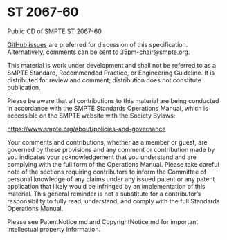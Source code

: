 # ST 2067-60
Public CD of SMPTE ST 2067-60

[GitHub issues](https://github.com/SMPTE/st2067-60/issues) are preferred for discussion of this specification. Alternatively, comments can be sent to 35pm-chair@smpte.org.

This material is work under development and shall not be referred to as a SMPTE Standard, Recommended Practice, or Engineering Guideline. It is distributed for review and comment; distribution does not constitute publication.

Please be aware that all contributions to this material are being conducted in accordance with the SMPTE
Standards Operations Manual, which is accessible on the SMPTE website with the Society Bylaws:

https://www.smpte.org/about/policies-and-governance

Your comments and contributions, whether as a member or guest, are governed by these provisions and
any comment or contribution made by you indicates your acknowledgement that you understand and are
complying with the full form of the Operations Manual. Please take careful note of the sections requiring
contributors to inform the Committee of personal knowledge of any claims under any issued patent or any
patent application that likely would be infringed by an implementation of this material. This general
reminder is not a substitute for a contributor’s responsibility to fully read, understand, and comply with the
full Standards Operations Manual.

Please see PatentNotice.md and CopyrightNotice.md for important intellectual property information.
